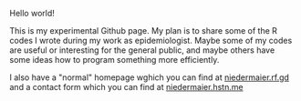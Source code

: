 Hello world!

This is my experimental Github page. My plan is to share some of the R codes I wrote during my work as epidemiologist. Maybe some of my codes are useful or interesting for the general public, and maybe others have some ideas how to program something more efficiently.

I also have a "normal" homepage wghich you can find at [niedermaier.rf.gd](https://niedermaier.rf.gd) and a contact form which you can find at [niedermaier.hstn.me](https://niedermaier.hstn.me)
